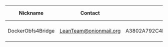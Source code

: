 | Nickname |  Contact | Hashed Fingerprint	| Running | Flags | Last Seen | First Seen | Last Restarted | Advertised Bandwidth | Platform | Version | Version Status | Recommended Version | BridgeDB Distributor | OR Addresses | Transports | BlockList |
|---|---|---|---|---|---|---|---|---|---|---|---|---|---|---|---|---|
|DockerObfs4Bridge | LeanTeam@onionmail.org | A3802A792C4D6374EE727FEC9649574A293963F8 | true | Running, V2Dir, Valid | 2025-10-25 00:42:49 | 2025-10-25 00:12:49 | 2025-10-24 22:22:51 | 0 | Tor 0.4.8.14 on Linux | 0.4.8.14 | recommended | true | N/A | 10.128.97.87:54602 | obfs4 | |
